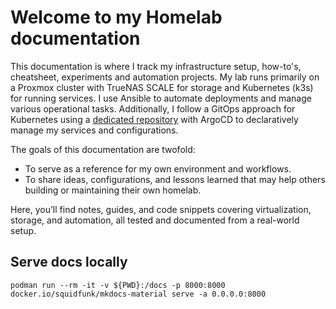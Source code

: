 # Welcome to my Homelab documentation

This documentation is where I track my infrastructure setup, how-to's, cheatsheet, experiments and automation projects. My lab runs primarily on a Proxmox cluster with TrueNAS SCALE for storage and Kubernetes (k3s) for running services. I use Ansible to automate deployments and manage various operational tasks. Additionally, I follow a GitOps approach for Kubernetes using a [dedicated repository](https://github.com/x-real-ip/gitops) with ArgoCD to declaratively manage my services and configurations.

The goals of this documentation are twofold:

- To serve as a reference for my own environment and workflows.
- To share ideas, configurations, and lessons learned that may help others building or maintaining their own homelab.

Here, you’ll find notes, guides, and code snippets covering virtualization, storage, and automation, all tested and documented from a real-world setup.


## Serve docs locally

```
podman run --rm -it -v ${PWD}:/docs -p 8000:8000 docker.io/squidfunk/mkdocs-material serve -a 0.0.0.0:8000
```